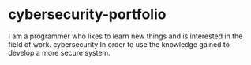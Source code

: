 # cybersecurity-portfolio

I am a programmer who likes to learn new things and is interested in the field of work. cybersecurity In order to use the knowledge gained to develop a more secure system.
